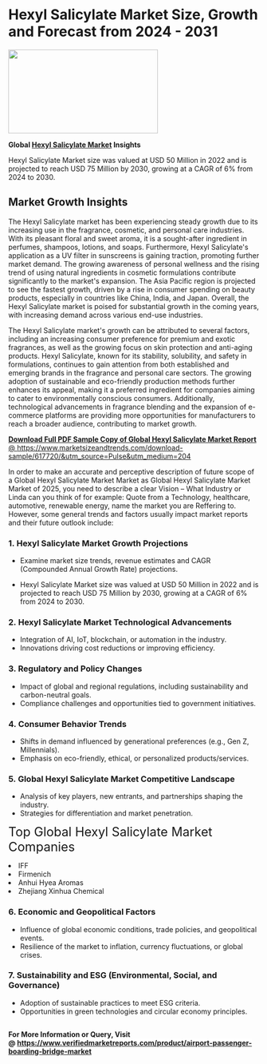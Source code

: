 <H1>Hexyl Salicylate Market Size, Growth and Forecast from 2024 - 2031</H1><img class="aligncenter size-medium wp-image-584254" src="https://thirdeyenews.in/wp-content/uploads/2024/09/Global-Market-Research-300x168.jpeg" alt="" width="300" height="168" /><p><strong>Global&nbsp;<a href="https://www.marketsizeandtrends.com/download-sample/617720/&amp;utm_source=Pulse&amp;utm_medium=204">Hexyl Salicylate Market</a> Insights</strong></p><p>Hexyl Salicylate Market size was valued at USD 50 Million in 2022 and is projected to reach USD 75 Million by 2030, growing at a CAGR of 6% from 2024 to 2030.</p><p><h2>Market Growth Insights</h2> <p>The Hexyl Salicylate market has been experiencing steady growth due to its increasing use in the fragrance, cosmetic, and personal care industries. With its pleasant floral and sweet aroma, it is a sought-after ingredient in perfumes, shampoos, lotions, and soaps. Furthermore, Hexyl Salicylate's application as a UV filter in sunscreens is gaining traction, promoting further market demand. The growing awareness of personal wellness and the rising trend of using natural ingredients in cosmetic formulations contribute significantly to the market's expansion. The Asia Pacific region is projected to see the fastest growth, driven by a rise in consumer spending on beauty products, especially in countries like China, India, and Japan. Overall, the Hexyl Salicylate market is poised for substantial growth in the coming years, with increasing demand across various end-use industries.</p> <p><a href="#"></a></p> <p>The Hexyl Salicylate market's growth can be attributed to several factors, including an increasing consumer preference for premium and exotic fragrances, as well as the growing focus on skin protection and anti-aging products. Hexyl Salicylate, known for its stability, solubility, and safety in formulations, continues to gain attention from both established and emerging brands in the fragrance and personal care sectors. The growing adoption of sustainable and eco-friendly production methods further enhances its appeal, making it a preferred ingredient for companies aiming to cater to environmentally conscious consumers. Additionally, technological advancements in fragrance blending and the expansion of e-commerce platforms are providing more opportunities for manufacturers to reach a broader audience, contributing to market growth.</p> <p><a href="#"></p><p><span class=""><strong>Download Full PDF Sample Copy of Global Hexyl Salicylate Market Report</strong> @ <a href="https://www.marketsizeandtrends.com/download-sample/617720/&amp;utm_source=Pulse&amp;utm_medium=204" target="_blank">https://www.marketsizeandtrends.com/download-sample/617720/&amp;utm_source=Pulse&amp;utm_medium=204</a></span></p><p>In order to make an accurate and perceptive description of future scope of a Global&nbsp;Hexyl Salicylate Market Market as Global&nbsp;Hexyl Salicylate Market Market of 2025, you need to describe a clear Vision &ndash; What Industry or Linda can you think of for example: Quote from a Technology, healthcare, automotive, renewable energy, name the market you are Reffering to. However, some general trends and factors usually impact market reports and their future outlook include:</p><h3>1.&nbsp;<strong>Hexyl Salicylate Market Growth Projections</strong></h3><ul><li>Examine market size trends, revenue estimates and CAGR (Compounded Annual Growth Rate) projections.</li><li><p>Hexyl Salicylate Market size was valued at USD 50 Million in 2022 and is projected to reach USD 75 Million by 2030, growing at a CAGR of 6% from 2024 to 2030.</p></li></ul><h3>2.&nbsp;<strong>Hexyl Salicylate Market Technological Advancements</strong></h3><ul><li>Integration of AI, IoT, blockchain, or automation in the industry.</li><li>Innovations driving cost reductions or improving efficiency.</li></ul><h3>3.&nbsp;<strong>Regulatory and Policy Changes</strong></h3><ul><li>Impact of global and regional regulations, including sustainability and carbon-neutral goals.</li><li>Compliance challenges and opportunities tied to government initiatives.</li></ul><h3>4.&nbsp;<strong>Consumer Behavior Trends</strong></h3><ul><li>Shifts in demand influenced by generational preferences (e.g., Gen Z, Millennials).</li><li>Emphasis on eco-friendly, ethical, or personalized products/services.</li></ul><h3>5.&nbsp;<strong>Global Hexyl Salicylate Market Competitive Landscape</strong></h3><ul><li>Analysis of key players, new entrants, and partnerships shaping the industry.</li><li>Strategies for differentiation and market penetration.</li></ul><p data-pm-slice="1 1 []"><span style="color: inherit; font-family: inherit; font-size: 25px;">Top Global Hexyl Salicylate Market Companies</span></p><div class="" data-test-id=""><p><li>IFF</li><li> Firmenich</li><li> Anhui Hyea Aromas</li><li> Zhejiang Xinhua Chemical</li></p></div><h3>6.&nbsp;<strong>Economic and Geopolitical Factors</strong></h3><ul><li>Influence of global economic conditions, trade policies, and geopolitical events.</li><li>Resilience of the market to inflation, currency fluctuations, or global crises.</li></ul><h3>7.&nbsp;<strong>Sustainability and ESG (Environmental, Social, and Governance)</strong></h3><ul><li>Adoption of sustainable practices to meet ESG criteria.</li><li>Opportunities in green technologies and circular economy principles.</li></ul><h2><strong style="font-size: 14px;">For More Information or Query, Visit @&nbsp;</strong><a style="background-color: #ffffff; font-size: 14px;" href="https://www.marketsizeandtrends.com/report/hexyl-salicylate-market/" target="_blank">https://www.verifiedmarketreports.com/product/airport-passenger-boarding-bridge-market</a></h2>
